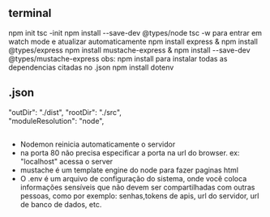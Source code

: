 ## terminal
npm init
tsc -init
npm install --save-dev @types/node
tsc -w para entrar em watch mode e atualizar automaticamente
npm install express & npm install @types/express
npm install mustache-express & npm install --save-dev @types/mustache-express
obs: npm install para instalar todas as dependencias citadas no .json
npm install dotenv


## .json
"outDir": "./dist",
"rootDir": "./src",                                
"moduleResolution": "node",


##
* Nodemon reinicia automaticamente o servidor
* na porta 80 não precisa especificar a porta na url do browser. ex: "localhost" acessa o server
* mustache é um template engine do node para fazer paginas html
* O .env é um arquivo de configuração do sistema, onde você coloca informações sensíveis que não devem ser compartilhadas com outras pessoas, como por exemplo:
senhas,tokens de apis, url do servidor, url de banco de dados, etc.
